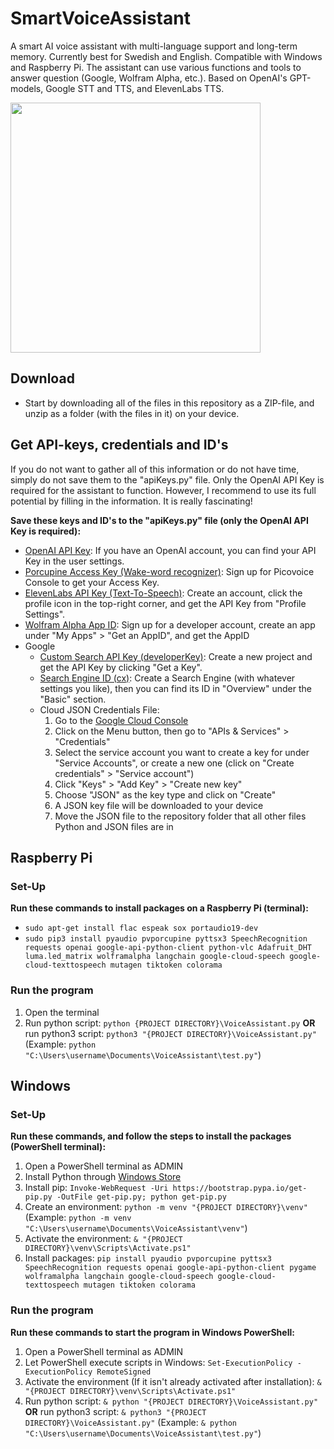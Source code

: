 # SmartVoiceAssistant
A smart AI voice assistant with multi-language support and long-term memory. Currently best for Swedish and English. Compatible with Windows and Raspberry Pi. The assistant can use various functions and tools to answer question (Google, Wolfram Alpha, etc.). Based on OpenAI's GPT-models, Google STT and TTS, and ElevenLabs TTS.

<img src="https://github.com/ottobjorkland/SmartVoiceAssistant/assets/81506445/015800af-8b39-46a6-be58-94af17b0179a" height="400">

## Download
- Start by downloading all of the files in this repository as a ZIP-file, and unzip as a folder (with the files in it) on your device.

## Get API-keys, credentials and ID's
If you do not want to gather all of this information or do not have time, simply do not save them to the "apiKeys.py" file. Only the OpenAI API Key is required for the assistant to function. However, I recommend to use its full potential by filling in the information. It is really fascinating!

**Save these keys and ID's to the "apiKeys.py" file (only the OpenAI API Key is required):**
- [OpenAI API Key](https://platform.openai.com/account/api-keys): If you have an OpenAI account, you can find your API Key in the user settings.
- [Porcupine Access Key (Wake-word recognizer)](https://console.picovoice.ai/): Sign up for Picovoice Console to get your Access Key.
- [ElevenLabs API Key (Text-To-Speech)](https://elevenlabs.io/): Create an account, click the profile icon in the top-right corner, and get the API Key from "Profile Settings".
- [Wolfram Alpha App ID](https://developer.wolframalpha.com/): Sign up for a developer account, create an app under "My Apps" > "Get an AppID", and get the AppID
- Google
  - [Custom Search API Key (developerKey)](https://developers.google.com/custom-search/v1/overview): Create a new project and get the API Key by clicking "Get a Key".
  - [Search Engine ID (cx)](https://programmablesearchengine.google.com/controlpanel/all): Create a Search Engine (with whatever settings you like), then you can find its ID in "Overview" under the "Basic" section.
  - Cloud JSON Credentials File:
    1. Go to the [Google Cloud Console](https:/console.cloud.google.com/)
    1. Click on the Menu button, then go to "APIs & Services" > "Credentials"
    1. Select the service account you want to create a key for under "Service Accounts", or create a new one (click on "Create credentials" > "Service account")
    1. Click "Keys" > "Add Key" > "Create new key"
    1. Choose "JSON" as the key type and click on "Create"
    1. A JSON key file will be downloaded to your device
    1. Move the JSON file to the repository folder that all other files Python and JSON files are in

## Raspberry Pi
### Set-Up
**Run these commands to install packages on a Raspberry Pi (terminal):**
- ```sudo apt-get install flac espeak sox portaudio19-dev```
- ```sudo pip3 install pyaudio pvporcupine pyttsx3 SpeechRecognition requests openai google-api-python-client python-vlc Adafruit_DHT luma.led_matrix wolframalpha langchain google-cloud-speech google-cloud-texttospeech mutagen tiktoken colorama```

### Run the program
1. Open the terminal
1. Run python script:
   ```python {PROJECT DIRECTORY}\VoiceAssistant.py```
   **OR** run python3 script:
   ```python3 "{PROJECT DIRECTORY}\VoiceAssistant.py"```
   (Example: ```python "C:\Users\username\Documents\VoiceAssistant\test.py"```)

## Windows
### Set-Up
**Run these commands, and follow the steps to install the packages (PowerShell terminal):**
1. Open a PowerShell terminal as ADMIN
1. Install Python through [Windows Store](https://www.microsoft.com/store/productId/9NRWMJP3717K)
1. Install pip:
   ```Invoke-WebRequest -Uri https://bootstrap.pypa.io/get-pip.py -OutFile get-pip.py; python get-pip.py```
1. Create an environment:
   ```python -m venv "{PROJECT DIRECTORY}\venv"```
   (Example: ```python -m venv "C:\Users\username\Documents\VoiceAssistant\venv"```)
1. Activate the environment:
   ```& "{PROJECT DIRECTORY}\venv\Scripts\Activate.ps1"```
1. Install packages:
   ```pip install pyaudio pvporcupine pyttsx3 SpeechRecognition requests openai google-api-python-client pygame wolframalpha langchain google-cloud-speech google-cloud-texttospeech mutagen tiktoken colorama```

### Run the program
**Run these commands to start the program in Windows PowerShell:**
1. Open a PowerShell terminal as ADMIN
1. Let PowerShell execute scripts in Windows:
   ```Set-ExecutionPolicy -ExecutionPolicy RemoteSigned```
1. Activate the environment (If it isn't already activated after installation):
   ```& "{PROJECT DIRECTORY}\venv\Scripts\Activate.ps1"```
1. Run python script:
   ```& python "{PROJECT DIRECTORY}\VoiceAssistant.py"```
   **OR** run python3 script:
   ```& python3 "{PROJECT DIRECTORY}\VoiceAssistant.py"```
   (Example: ```& python "C:\Users\username\Documents\VoiceAssistant\test.py"```)
